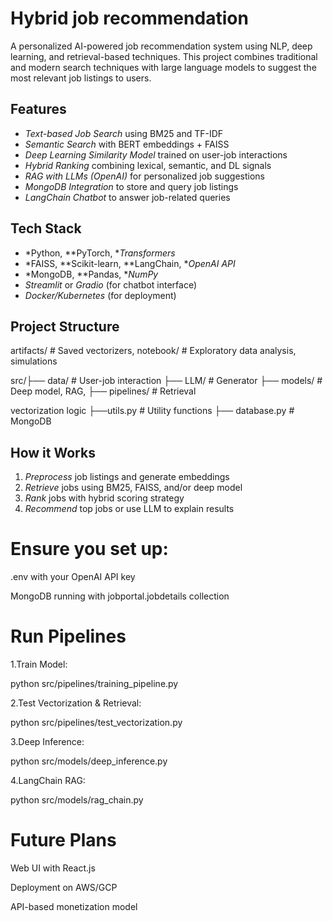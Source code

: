 # Hybrid job recommendation 

A personalized AI-powered job recommendation system using NLP, deep learning, and retrieval-based techniques. This project combines traditional and modern search techniques with large language models to suggest the most relevant job listings to users.

## Features

- *Text-based Job Search* using BM25 and TF-IDF
- *Semantic Search* with BERT embeddings + FAISS
- *Deep Learning Similarity Model* trained on user-job interactions
- *Hybrid Ranking* combining lexical, semantic, and DL signals
- *RAG with LLMs (OpenAI)* for personalized job suggestions
- *MongoDB Integration* to store and query job listings
- *LangChain Chatbot* to answer job-related queries

## Tech Stack

- *Python, **PyTorch, **Transformers*
- *FAISS, **Scikit-learn, **LangChain, **OpenAI API*
- *MongoDB, **Pandas, **NumPy*
- *Streamlit* or *Gradio* (for chatbot interface)
- *Docker/Kubernetes* (for deployment)

## Project Structure

 artifacts/                 # Saved vectorizers, 
 notebook/                  # Exploratory data analysis, simulations

 src/├── data/                  # User-job interaction
     ├── LLM/                   # Generator
     ├── models/                # Deep model, RAG, 
     ├── pipelines/             # Retrieval 

 vectorization logic ├──utils.py      # Utility
 functions ├── database.py            # MongoDB 


## How it Works

1. *Preprocess* job listings and generate embeddings
2. *Retrieve* jobs using BM25, FAISS, and/or deep model
3. *Rank* jobs with hybrid scoring strategy
4. *Recommend* top jobs or use LLM to explain results


# Ensure you set up:

.env with your OpenAI API key

MongoDB running with jobportal.jobdetails collection


# Run Pipelines

1.Train Model:

python src/pipelines/training_pipeline.py

2.Test Vectorization & Retrieval:

python src/pipelines/test_vectorization.py

3.Deep Inference:

python src/models/deep_inference.py

4.LangChain RAG:

python src/models/rag_chain.py


# Future Plans

Web UI with React.js

Deployment on AWS/GCP

API-based monetization model
